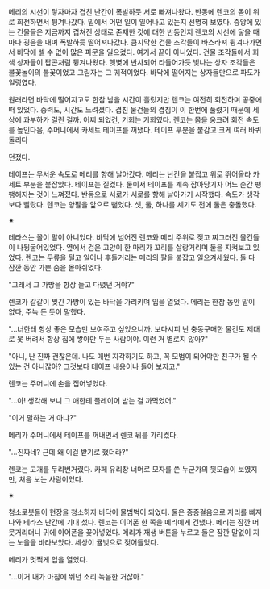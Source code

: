 메리의 시선이 닿자마자 겹친 난간이 폭발하듯 서로 빠져나왔다. 반동에 렌코의 몸이 위로 회전하면서 튕겨나갔다. 밑에서 어떤 일이 일어나고 있는지 선명히 보였다. 중앙에 있는 건물들은 지금까지 겹쳐진 상태로 존재한 것에 대한 반동인지 렌코의 시선에 닿을 때마다 굉음을 내며 폭발하듯 떨어져나갔다. 큼지막한 건물 조각들이 바스라져 튕겨나가면서 바닥에 셀 수 없이 많은 파문을 일으켰다. 여기서 끝이 아니었다. 건물 조각들에서 회색 상자들이 팝콘처럼 튕겨나왔다. 햇볓에 반사되어 타들어가듯 빛나는 상자 조각들은 불꽃놀이의 불꽃이었고 그림자는 그 궤적이었다. 바닥에 떨어지는 상자들만으로 파도가 일렁였다.

원래라면 바닥에 떨어지고도 한참 남을 시간이 흘렀지만 렌코는 여전히 회전하며 공중에 떠 있었다. 중력도, 시간도 느려졌다. 겹친 물건들의 겹침이 이 한번에 풀렸기 때문에 세상에 과부하가 걸린 걸까. 어찌 되었건, 기회는 기회였다. 렌코는 몸을 웅크려 회전 속도를 높인다음, 주머니에서 카세트 테이프를 꺼냈다. 테이프 부분을 붙감고 크게 여러 바퀴 돌리다

던졌다.

테이프는 무서운 속도로 메리를 향해 날아갔다. 메리는 난간을 붙잡고 위로 뛰어올라 카세트 부분을 붙잡았다. 테이프는 질겼다. 둘이서 테이프를 계속 잡아당기자 어느 순간 팽팽해지는 것이 느껴졌다. 반동으로 서로가 서로를 향해 날아가기 시작했다. 속도가 생각보다 빨랐다. 렌코는 양팔을 앞으로 뻗었다. 셋, 둘, 하나를 세기도 전에 둘은 충돌했다.

✴

테라스는 꼴이 말이 아니었다. 바닥에 넘어진 렌코와 메리 주위로 젖고 찌그러진 물건들이 나뒹굴어있었다. 옆에서 검은 고양이 한 마리가 꼬리를 살랑거리며 둘을 지켜보고 있었다. 렌코는 무릎을 털고 일어나 후들거리는 메리의 팔을 붙잡고 일으켜세웠다. 둘 다 잠깐 동안 가쁜 숨을 몰아쉬었다.

"그래서 그 가방을 항상 들고 다녔던 거야?"

렌코가 갈갈이 찢긴 가방이 있는 바닥을 가리키며 입을 열었다. 메리는 한참 동안 말이 없다, 주늑 든 듯이 말했다.

"...너한테 항상 좋은 모습만 보여주고 싶었으니까. 보다시피 난 충동구매한 물건도 제대로 못 버려서 항상 집에 쌓아만 두는 사람이야. 이런 거 별로지 않아?"

"아니, 난 진짜 괜찮은데. 나도 매번 지각하기도 하고, 꼭 모범이 되어야만 친구가 될 수 있는 건 아니잖아? 그것보다 테이프 내용이나 들어 보자고."

렌코는 주머니에 손을 집어넣었다.

"...아! 생각해 보니 그 애한테 플레이어 받는 걸 까먹었어."

"이거 말하는 거 아냐?"

메리가 주머니에서 테이프를 꺼내면서 렌코 뒤를 가리켰다.

"...진짜네? 근데 왜 이걸 받기로 했더라?"

렌코는 고개를 두리번거렸다. 카페 유리창 너머로 모자를 쓴 누군가의 뒷모습이 보였지만, 처음 보는 사람이었다.

✴

청소로봇들이 현장을 청소하자 바닥이 물범벅이 되었다. 둘은 종종걸음으로 자리를 빠져나와 테라스 난간에 기대 섰다. 렌코는 이어폰 한 쪽을 메리에게 건냈다. 메리는 잠깐 머뭇거리더니 귀에 이어폰을 꽃아넣었다. 메리가 재생 버튼을 누르고 둘은 잠깐 말없이 지는 노을을 바라보았다. 세상이 귤빛으로 젖어들었다.

메리가 멋쩍게 입을 열었다.

"...이거 내가 아침에 뛰던 소리 녹음한 거잖아."
